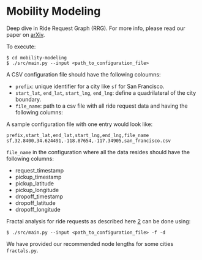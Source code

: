Mobility Modeling
===================

Deep dive in Ride Request Graph (RRG). For more info, please read our paper on [arXiv][1].

To execute: 
```
$ cd mobility-modeling
$ ./src/main.py --input <path_to_configuration_file>
```

A CSV configuration file should have the following coloumns:
* `prefix`: unique identifier for a city like `sf` for San Francisco.
* `start_lat`, `end_lat`, `start_lng`, `end_lng`: define a quadrilateral of the city boundary.
* `file_name`: path to a csv file with all ride request data and having the following columns:

A sample configuration file with one entry would look like:
```
prefix,start_lat,end_lat,start_lng,end_lng,file_name
sf,32.8400,34.624491,-118.87654,-117.34905,san_francisco.csv
```
`file_name` in the configuration where all the data resides should have the following columns:
 * request_timestamp
 * pickup_timestamp
 * pickup_latitude
 * pickup_longitude
 * dropoff_timestamp
 * dropoff_latitude
 * dropoff_longitude

Fractal analysis for ride requests as described here [2] can be done using:
```
$ ./src/main.py --input <path_to_configuration_file> -f -d 
```
We have provided our recommended node lengths for some cities `fractals.py`.


[1]:https://arxiv.org/abs/1701.06635 
[2]:https://arxiv.org/pdf/1712.01235.pdf

